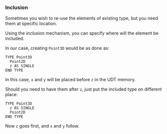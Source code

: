 ### Inclusion

Sometimes you wish to re-use the elements of existing type, but you need them at specific location.

Using the *inclusion* mechanism, you can specify where will the element be included.

In our case, creating `Point3D` would be as done as:
```thinbasic
TYPE Point3D
  Point2D
  z AS SINGLE
END TYPE
```

In this case, `x` and `y` will be placed before `z` in the UDT memory.

Should you need to have them after `z`, just put the included type on different place:
```thinbasic
TYPE Point3D
  z AS SINGLE
  Point2D  
END TYPE
```
 
Now `z` goes first, and `x` and `y` follow. 